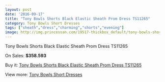 ```yaml
---
layout: post
date: '2016-09-17'
title: "Tony Bowls Shorts Black Elastic Sheath Prom Dress TS11265"
category: Tony Bowls Short Dresses
tags: ["sheath","dress","charming","shorts","evening"]
image: http://img.princessan.com/19517-thickbox_default/tony-bowls-shorts-black-elastic-sheath-prom-dress-ts11265.jpg
---
```

Tony Bowls Shorts Black Elastic Sheath Prom Dress TS11265

On Sales: **$358.593**
<a href="https://www.princessan.com/en/tony-bowls-short-dresses/8752-tony-bowls-shorts-black-elastic-sheath-prom-dress-ts11265.html"><amp-img layout="responsive" width="600" height="600" src="//img.princessan.com/19517-thickbox_default/tony-bowls-shorts-black-elastic-sheath-prom-dress-ts11265.jpg" alt="Tony Bowls Shorts Black Elastic Sheath Prom Dress TS11265 0" /></a>
<a href="https://www.princessan.com/en/tony-bowls-short-dresses/8752-tony-bowls-shorts-black-elastic-sheath-prom-dress-ts11265.html"><amp-img layout="responsive" width="600" height="600" src="//img.princessan.com/19518-thickbox_default/tony-bowls-shorts-black-elastic-sheath-prom-dress-ts11265.jpg" alt="Tony Bowls Shorts Black Elastic Sheath Prom Dress TS11265 1" /></a>
<a href="https://www.princessan.com/en/tony-bowls-short-dresses/8752-tony-bowls-shorts-black-elastic-sheath-prom-dress-ts11265.html"><amp-img layout="responsive" width="600" height="600" src="//img.princessan.com/19519-thickbox_default/tony-bowls-shorts-black-elastic-sheath-prom-dress-ts11265.jpg" alt="Tony Bowls Shorts Black Elastic Sheath Prom Dress TS11265 2" /></a>
<a href="https://www.princessan.com/en/tony-bowls-short-dresses/8752-tony-bowls-shorts-black-elastic-sheath-prom-dress-ts11265.html"><amp-img layout="responsive" width="600" height="600" src="//img.princessan.com/19520-thickbox_default/tony-bowls-shorts-black-elastic-sheath-prom-dress-ts11265.jpg" alt="Tony Bowls Shorts Black Elastic Sheath Prom Dress TS11265 3" /></a>

Buy it: [Tony Bowls Shorts Black Elastic Sheath Prom Dress TS11265](https://www.princessan.com/en/tony-bowls-short-dresses/8752-tony-bowls-shorts-black-elastic-sheath-prom-dress-ts11265.html "Tony Bowls Shorts Black Elastic Sheath Prom Dress TS11265")

View more: [Tony Bowls Short Dresses](https://www.princessan.com/en/70-tony-bowls-short-dresses "Tony Bowls Short Dresses")